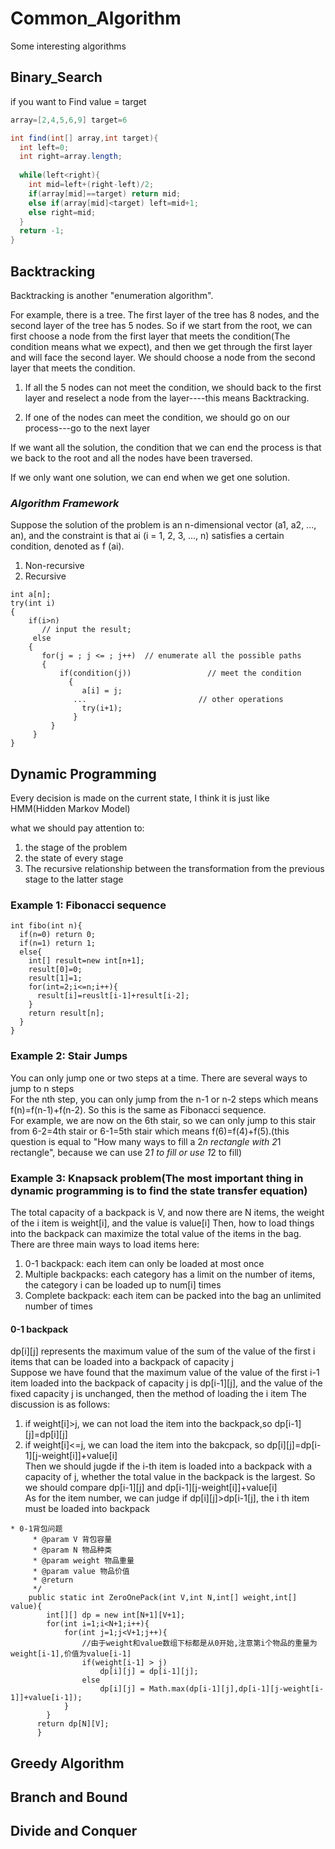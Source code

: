 # Common_Algorithm

Some interesting algorithms  

## Binary_Search
if you want to Find value = target

```java
array=[2,4,5,6,9] target=6

int find(int[] array,int target){
  int left=0;
  int right=array.length;
  
  while(left<right){
    int mid=left+(right-left)/2;
    if(array[mid]==target) return mid;
    else if(array[mid]<target) left=mid+1;
    else right=mid;
  }
  return -1;
}
```

## Backtracking

Backtracking is another "enumeration algorithm".  
  
For example, there is a tree. The first layer of the tree has 8 nodes, and the second layer of the tree has 5 nodes. So if we start from the root, we can first choose a node from the first layer that meets the condition(The condition means what we expect), and then we get through the first layer and will face the second layer. We should choose a node from the second layer that meets the condition.  
  
1. If all the 5 nodes can not meet the condition, we should back to the first layer and reselect a node from the layer----this means Backtracking.  
  
2. If one of the nodes can meet the condition, we should go on our process---go to the next layer  
  
If we want all the solution, the condition that we can end the process is that we back to the root and all the nodes have been traversed.

If we only want one solution, we can end when we get one solution.

### *Algorithm Framework*  
Suppose the solution of the problem is an n-dimensional vector (a1, a2, ..., an), and the constraint is that ai (i = 1, 2, 3, ..., n) satisfies a certain condition, denoted as f (ai).  
1.  Non-recursive  
2.  Recursive
```
int a[n];
try(int i)
{
    if(i>n)
       // input the result;
     else
    {
       for(j = ; j <= ; j++)  // enumerate all the possible paths
       {
           if(condition(j))                 // meet the condition
             {
                a[i] = j;
              ...                         // other operations
                try(i+1);
              }
         }
     }
}
```
## Dynamic Programming  

Every decision is made on the current state, I think it is just like HMM(Hidden Markov Model)  
  
what we should pay attention to:
1.  the stage of the problem
2.  the state of every stage
3.  The recursive relationship between the transformation from the previous stage to the latter stage

### Example 1: Fibonacci sequence
```
int fibo(int n){
  if(n=0) return 0;
  if(n=1) return 1;
  else{
    int[] result=new int[n+1];
    result[0]=0;
    result[1]=1;
    for(int=2;i<=n;i++){
      result[i]=reuslt[i-1]+result[i-2];
    }
    return result[n];
  }
}
```
### Example 2: Stair Jumps 
You can only jump one or two steps at a time. There are several ways to jump to n steps  
For the nth step, you can only jump from the n-1 or n-2 steps which means f(n)=f(n-1)+f(n-2). So this is the same as Fibonacci sequence.  
For example, we are now on the 6th stair, so we can only jump to this stair from 6-2=4th stair or 6-1=5th stair which means f(6)=f(4)+f(5).(this question is equal to "How many ways to fill a 2*n rectangle with 2*1 rectangle", because we can use 2*1 to fill or use 1*2 to fill) 

### Example 3: Knapsack problem(The most important thing in dynamic programming is to find the state transfer equation) 
The total capacity of a backpack is V, and now there are N items, the weight of the i item is weight[i], and the value is value[i]
Then, how to load things into the backpack can maximize the total value of the items in the bag. There are three main ways to load items here:  
1.  0-1 backpack: each item can only be loaded at most once  
2.  Multiple backpacks: each category has a limit on the number of items, the category i can be loaded up to num[i] times  
3.  Complete backpack: each item can be packed into the bag an unlimited number of times  

#### 0-1 backpack
dp[i][j] represents the maximum value of the sum of the value of the first i items that can be loaded into a backpack of capacity j  
Suppose we have found that the maximum value of the value of the first i-1 item loaded into the backpack of capacity j is dp[i-1][j], and the value of the fixed capacity j is unchanged, then the method of loading the i item The discussion is as follows:  
1.  if weight[i]>j, we can not load the item into the backpack,so dp[i-1][j]=dp[i][j]  
2.  if weight[i]<=j, we can load the item into the bakcpack, so dp[i][j]=dp[i-1][j-weight[i]]+value[i]  
Then we should jugde if the i-th item is loaded into a backpack with a capacity of j, whether the total value in the backpack is the largest. So we should compare dp[i-1][j] and dp[i-1][j-weight[i]]+value[i]  
As for the item number, we can judge if dp[i][j]>dp[i-1[j], the i th item must be loaded into backpack  
```
* 0-1背包问题
     * @param V 背包容量
     * @param N 物品种类
     * @param weight 物品重量
     * @param value 物品价值
     * @return
     */
    public static int ZeroOnePack(int V,int N,int[] weight,int[] value){
        int[][] dp = new int[N+1][V+1];
        for(int i=1;i<N+1;i++){
            for(int j=1;j<V+1;j++){
                //由于weight和value数组下标都是从0开始,注意第i个物品的重量为weight[i-1],价值为value[i-1]
                if(weight[i-1] > j)
                    dp[i][j] = dp[i-1][j];
                else
                    dp[i][j] = Math.max(dp[i-1][j],dp[i-1][j-weight[i-1]]+value[i-1]);
            }
        }
      return dp[N][V];
      }
```



  



## Greedy Algorithm


## Branch and Bound


## Divide and Conquer



